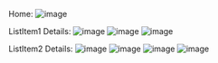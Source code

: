 Home:
![image](https://github.com/user-attachments/assets/49aa7488-8744-4034-b78a-93685999db1e)

ListItem1 Details:
![image](https://github.com/user-attachments/assets/30a10258-d4ce-458a-921e-0c705066c92b)
![image](https://github.com/user-attachments/assets/3b888eb7-c962-4336-b943-5bf5e19e5a7e)
![image](https://github.com/user-attachments/assets/5198ea0e-3bed-4401-8d44-dc27f7b88b15)


ListItem2 Details:
![image](https://github.com/user-attachments/assets/730d8b36-8192-4dcc-afc0-15e67e766e3a)
![image](https://github.com/user-attachments/assets/c883503a-7b99-4aaf-a4d1-8644c96c8216)
![image](https://github.com/user-attachments/assets/765773bc-90a7-4752-892f-26029e84d213)
![image](https://github.com/user-attachments/assets/7af035d7-7d17-4d15-a7b5-b95f9d47d978)


